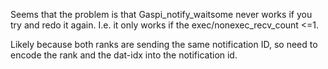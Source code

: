 Seems that the problem is that Gaspi_notify_waitsome never works if you try and redo it again. I.e. it only works if the exec/nonexec_recv_count <=1.

Likely because both ranks are sending the same notification ID, so need to encode the rank and the dat-idx into the notification id. 
